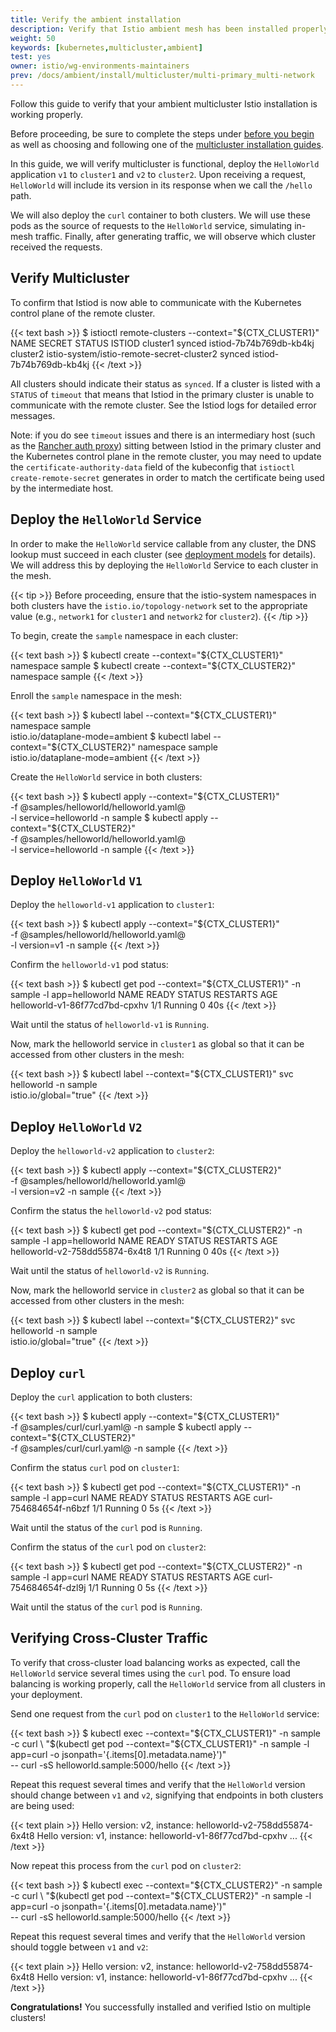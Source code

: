 ```yaml
---
title: Verify the ambient installation
description: Verify that Istio ambient mesh has been installed properly on multiple clusters.
weight: 50
keywords: [kubernetes,multicluster,ambient]
test: yes
owner: istio/wg-environments-maintainers
prev: /docs/ambient/install/multicluster/multi-primary_multi-network
---
```

Follow this guide to verify that your ambient multicluster Istio installation is working
properly.

Before proceeding, be sure to complete the steps under
[before you begin](/pt-br/docs/ambient/install/multicluster/before-you-begin) as well as
choosing and following one of the [multicluster installation guides](/pt-br/docs/ambient/install/multicluster).

In this guide, we will verify multicluster is functional, deploy the `HelloWorld`
application `v1` to `cluster1` and `v2` to `cluster2`. Upon receiving a request,
`HelloWorld` will include its version in its response when we call the `/hello` path.

We will also deploy the `curl` container to both clusters. We will use these
pods as the source of requests to the `HelloWorld` service,
simulating in-mesh traffic. Finally, after generating traffic, we will observe
which cluster received the requests.

## Verify Multicluster

To confirm that Istiod is now able to communicate with the Kubernetes control plane
of the remote cluster.

{{< text bash >}}
$ istioctl remote-clusters --context="${CTX_CLUSTER1}"
NAME         SECRET                                        STATUS      ISTIOD
cluster1                                                   synced      istiod-7b74b769db-kb4kj
cluster2     istio-system/istio-remote-secret-cluster2     synced      istiod-7b74b769db-kb4kj
{{< /text >}}

All clusters should indicate their status as `synced`. If a cluster is listed with
a `STATUS` of `timeout` that means that Istiod in the primary cluster is unable to
communicate with the remote cluster. See the Istiod logs for detailed error
messages.

Note: if you do see `timeout` issues and there is an intermediary host (such as the [Rancher auth proxy](https://ranchermanager.docs.rancher.com/how-to-guides/new-user-guides/manage-clusters/access-clusters/authorized-cluster-endpoint#two-authentication-methods-for-rke-clusters))
sitting between Istiod in the primary cluster and the Kubernetes control plane in
the remote cluster, you may need to update the `certificate-authority-data` field
of the kubeconfig that `istioctl create-remote-secret` generates in order to
match the certificate being used by the intermediate host.

## Deploy the `HelloWorld` Service

In order to make the `HelloWorld` service callable from any cluster, the DNS
lookup must succeed in each cluster (see
[deployment models](/pt-br/docs/ops/deployment/deployment-models#dns-with-multiple-clusters)
for details). We will address this by deploying the `HelloWorld` Service to
each cluster in the mesh.

{{< tip >}}
Before proceeding, ensure that the istio-system namespaces in both clusters have the `istio.io/topology-network` set to the appropriate value (e.g., `network1` for `cluster1` and `network2` for `cluster2`).
{{< /tip >}}

To begin, create the `sample` namespace in each cluster:

{{< text bash >}}
$ kubectl create --context="${CTX_CLUSTER1}" namespace sample
$ kubectl create --context="${CTX_CLUSTER2}" namespace sample
{{< /text >}}

Enroll the `sample` namespace in the mesh:

{{< text bash >}}
$ kubectl label --context="${CTX_CLUSTER1}" namespace sample \
    istio.io/dataplane-mode=ambient
$ kubectl label --context="${CTX_CLUSTER2}" namespace sample \
    istio.io/dataplane-mode=ambient
{{< /text >}}

Create the `HelloWorld` service in both clusters:

{{< text bash >}}
$ kubectl apply --context="${CTX_CLUSTER1}" \
    -f @samples/helloworld/helloworld.yaml@ \
    -l service=helloworld -n sample
$ kubectl apply --context="${CTX_CLUSTER2}" \
    -f @samples/helloworld/helloworld.yaml@ \
    -l service=helloworld -n sample
{{< /text >}}

## Deploy `HelloWorld` `V1`

Deploy the `helloworld-v1` application to `cluster1`:

{{< text bash >}}
$ kubectl apply --context="${CTX_CLUSTER1}" \
    -f @samples/helloworld/helloworld.yaml@ \
    -l version=v1 -n sample
{{< /text >}}

Confirm the `helloworld-v1` pod status:

{{< text bash >}}
$ kubectl get pod --context="${CTX_CLUSTER1}" -n sample -l app=helloworld
NAME                            READY     STATUS    RESTARTS   AGE
helloworld-v1-86f77cd7bd-cpxhv  1/1       Running   0          40s
{{< /text >}}

Wait until the status of `helloworld-v1` is `Running`.

Now, mark the helloworld service in `cluster1` as global so that it can be accessed from other clusters in the mesh:

{{< text bash >}}
$ kubectl label --context="${CTX_CLUSTER1}" svc helloworld -n sample \
    istio.io/global="true"
{{< /text >}}

## Deploy `HelloWorld` `V2`

Deploy the `helloworld-v2` application to `cluster2`:

{{< text bash >}}
$ kubectl apply --context="${CTX_CLUSTER2}" \
    -f @samples/helloworld/helloworld.yaml@ \
    -l version=v2 -n sample
{{< /text >}}

Confirm the status the `helloworld-v2` pod status:

{{< text bash >}}
$ kubectl get pod --context="${CTX_CLUSTER2}" -n sample -l app=helloworld
NAME                            READY     STATUS    RESTARTS   AGE
helloworld-v2-758dd55874-6x4t8  1/1       Running   0          40s
{{< /text >}}

Wait until the status of `helloworld-v2` is `Running`.

Now, mark the helloworld service in `cluster2` as global so that it can be accessed from other clusters in the mesh:

{{< text bash >}}
$ kubectl label --context="${CTX_CLUSTER2}" svc helloworld -n sample \
    istio.io/global="true"
{{< /text >}}

## Deploy `curl`

Deploy the `curl` application to both clusters:

{{< text bash >}}
$ kubectl apply --context="${CTX_CLUSTER1}" \
    -f @samples/curl/curl.yaml@ -n sample
$ kubectl apply --context="${CTX_CLUSTER2}" \
    -f @samples/curl/curl.yaml@ -n sample
{{< /text >}}

Confirm the status `curl` pod on `cluster1`:

{{< text bash >}}
$ kubectl get pod --context="${CTX_CLUSTER1}" -n sample -l app=curl
NAME                             READY   STATUS    RESTARTS   AGE
curl-754684654f-n6bzf            1/1     Running   0          5s
{{< /text >}}

Wait until the status of the `curl` pod is `Running`.

Confirm the status of the `curl` pod on `cluster2`:

{{< text bash >}}
$ kubectl get pod --context="${CTX_CLUSTER2}" -n sample -l app=curl
NAME                             READY   STATUS    RESTARTS   AGE
curl-754684654f-dzl9j            1/1     Running   0          5s
{{< /text >}}

Wait until the status of the `curl` pod is `Running`.

## Verifying Cross-Cluster Traffic

To verify that cross-cluster load balancing works as expected, call the
`HelloWorld` service several times using the `curl` pod. To ensure load
balancing is working properly, call the `HelloWorld` service from all
clusters in your deployment.

Send one request from the `curl` pod on `cluster1` to the `HelloWorld` service:

{{< text bash >}}
$ kubectl exec --context="${CTX_CLUSTER1}" -n sample -c curl \
    "$(kubectl get pod --context="${CTX_CLUSTER1}" -n sample -l \
    app=curl -o jsonpath='{.items[0].metadata.name}')" \
    -- curl -sS helloworld.sample:5000/hello
{{< /text >}}

Repeat this request several times and verify that the `HelloWorld` version
should change between `v1` and `v2`, signifying that endpoints in both
clusters are being used:

{{< text plain >}}
Hello version: v2, instance: helloworld-v2-758dd55874-6x4t8
Hello version: v1, instance: helloworld-v1-86f77cd7bd-cpxhv
...
{{< /text >}}

Now repeat this process from the `curl` pod on `cluster2`:

{{< text bash >}}
$ kubectl exec --context="${CTX_CLUSTER2}" -n sample -c curl \
    "$(kubectl get pod --context="${CTX_CLUSTER2}" -n sample -l \
    app=curl -o jsonpath='{.items[0].metadata.name}')" \
    -- curl -sS helloworld.sample:5000/hello
{{< /text >}}

Repeat this request several times and verify that the `HelloWorld` version
should toggle between `v1` and `v2`:

{{< text plain >}}
Hello version: v2, instance: helloworld-v2-758dd55874-6x4t8
Hello version: v1, instance: helloworld-v1-86f77cd7bd-cpxhv
...
{{< /text >}}

**Congratulations!** You successfully installed and verified Istio on multiple
clusters!

<!-- TODO: Link to guide for locality load balancing once we add waypoint instructions -->
